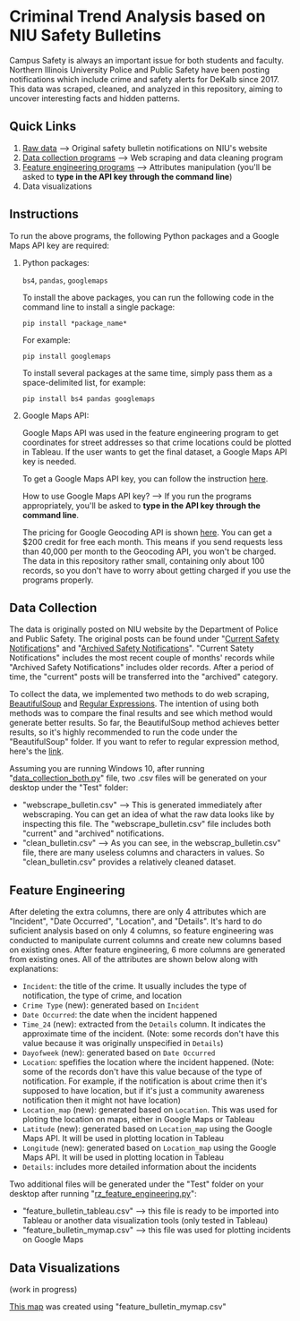 # Criminal Trend Analysis based on NIU Safety Bulletins
Campus Safety is always an important issue for both students and faculty. Northern Illinois University Police and Public Safety have been posting notifications which include crime and safety alerts for DeKalb since 2017. This data was scraped, cleaned, and analyzed in this repository, aiming to uncover interesting facts and hidden patterns.

## Quick Links
1. [Raw data](https://www.niu.edu/publicsafety/emergency/safetybulletin/index.shtml) --> Original safety bulletin notifications on NIU's website
2. [Data collection programs](https://github.com/benteechur/niu-safety-bulletins/blob/master/scrapeAndClean/BeautifulSoup/data_collection_both.py) --> Web scraping and data cleaning program 
3. [Feature engineering programs](https://github.com/benteechur/niu-safety-bulletins/blob/master/featureEngineering/rz_feature_engineering.py) --> Attributes manipulation (you'll be asked to **type in the API key through the command line**)
4. Data visualizations

## Instructions
To run the above programs, the following Python packages and a Google Maps API key are required:
1. Python packages:

   `bs4`, `pandas`, `googlemaps`
   
   To install the above packages, you can run the following code in the command line to install a single package:
   
   `pip install *package_name*` 
   
   For example:
   
   `pip install googlemaps`
   
   To install several packages at the same time, simply pass them as a space-delimited list, for example:
   
   `pip install bs4 pandas googlemaps`
   
2. Google Maps API:

   Google Maps API was used in the feature engineering program to get coordinates for street addresses so that crime locations could be plotted in Tableau. If the
   user wants to get the final dataset, a Google Maps API key is needed.
   
   To get a Google Maps API key, you can follow the instruction [here](https://elfsight.com/blog/2018/06/how-to-get-google-maps-api-key-guide/). 
   
   How to use Google Maps API key? --> If you run the programs appropriately, you'll be asked to **type in the API key through the command line**.
   
   The pricing for Google Geocoding API is shown [here](https://developers.google.com/maps/documentation/geocoding/usage-and-billing). You can get a $200 credit for free each month. This means if you send requests less than 40,000 per month to the Geocoding API, you won't be charged. The data in this repository rather small, containing only about 100 records, so you don't have to worry about getting charged if you use the programs properly.

## Data Collection

The data is originally posted on NIU website by the Department of Police and Public Safety. The original posts can be found under "[Current Safety Notifications](https://www.niu.edu/publicsafety/emergency/safetybulletin/index.shtml)" and "[Archived Safety Notifications](https://www.niu.edu/publicsafety/emergency/safetybulletin/archive.shtml)". "Current Satety Notifications" includes the most recent couple of months' records while "Archived Safety Notifications" includes older records. After a period of time, the "current" posts will be transferred into the "archived" category.

To collect the data, we implemented two methods to do web scraping, [BeautifulSoup](https://github.com/benteechur/niu-safety-bulletins/blob/master/scrapeAndClean/BeautifulSoup/data_collection_both.py) and [Regular Expressions](https://github.com/benteechur/niu-safety-bulletins/blob/master/scrapeAndClean/regularExpressions/main.py). The intention of using both methods was to compare the final results and see which method would generate better results. So far, the BeautifulSoup method achieves better results, so it's highly recommended to run the code under the "BeautifulSoup" folder. If you want to refer to regular expression method, here's the [link](https://github.com/benteechur/niu-safety-bulletins/tree/master/scrapeAndClean/regularExpressions).

Assuming you are running Windows 10, after running "[data_collection_both.py](https://github.com/benteechur/niu-safety-bulletins/blob/master/scrapeAndClean/BeautifulSoup/data_collection_both.py)" file, two .csv files will be generated on your desktop under the "Test" folder:

* "webscrape_bulletin.csv" --> This is generated immediately after webscraping. You can get an idea of what the raw data looks like by inspecting this file. The "webscrape_bulletin.csv" file includes both "current" and "archived" notifications. 
* "clean_bulletin.csv" --> As you can see, in the webscrap_bulletin.csv" file, there are many useless columns and characters in values. So "clean_bulletin.csv" provides a relatively cleaned dataset.

## Feature Engineering
After deleting the extra columns, there are only 4 attributes which are "Incident", "Date Occurred", "Location", and "Details". It's hard to do suficient analysis based on only 4 columns, so feature engineering was conducted to manipulate current columns and create new columns based on existing ones. After feature engineering, 6 more columns are generated from existing ones. All of the attributes are shown below along with explanations:

  * `Incident`: the title of the crime. It usually includes the type of notification, the type of crime, and location
  * `Crime Type` (new): generated based on `Incident`
  * `Date Occurred`: the date when the incident happened
  * `Time_24` (new): extracted from the `Details` column. It indicates the approximate time of the incident. (Note: some records don't have this value because it was originally unspecified in `Details`)
  * `Dayofweek` (new): generated based on `Date Occurred`
  * `Location`: spefifies the location where the incident happened. (Note: some of the records don't have this value because of the type of notification. For example, if the notification is about crime then it's supposed to have location, but if it's just a community awareness notification then it might not have location)
  * `Location_map` (new): generated based on `Location`. This was used for ploting the location on maps, either in Google Maps or Tableau
  * `Latitude` (new): generated based on `Location_map` using the Google Maps API. It will be used in plotting location in Tableau
  * `Longitude` (new): generated based on `Location_map` using the Google Maps API. It will be used in plotting location in Tableau
  * `Details`: includes more detailed information about the incidents
  
Two additional files will be generated under the "Test" folder on your desktop after running "[rz_feature_engineering.py](https://github.com/benteechur/niu-safety-bulletins/blob/master/featureEngineering/rz_feature_engineering.py)":
* "feature_bulletin_tableau.csv" --> this file is ready to be imported into Tableau or another data visualization tools (only tested in Tableau)
* "feature_bulletin_mymap.csv" --> this file was used for plotting incidents on Google Maps

## Data Visualizations
(work in progress)

[This map](https://drive.google.com/open?id=1FiawtAnmyKVsgoig--g0h_7iPoOZ575L&usp=sharing) was created using "feature_bulletin_mymap.csv"
